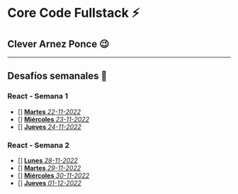 # Core Code Fullstack :zap: 


## Clever Arnez Ponce  :wink:
---
## Desafíos semanales  :orange_book:

### React - Semana 1

- [] [**Martes** *22-11-2022*](/Week1/Martes-22-11-22.md) 
- [] [**Miércoles** *23-11-2022*](/Week1/Miércoles-23-11-22.md) 
- [] [**Jueves** *24-11-2022*](/Week1/Jueves-24-11-22.md) 

### React - Semana 2

- [] [**Lunes** *28-11-2022*](/Week2/Lunes-22-11-22.md) 
- [] [**Martes** *29-11-2022*](/Week2/Martes-23-11-22.md) 
- [] [**Miércoles** *30-11-2022*](/Week2/Miércoles-24-11-22.md)
- [] [**Jueves** *01-12-2022*](/Week1/Jueves-01-12-22.md) 
